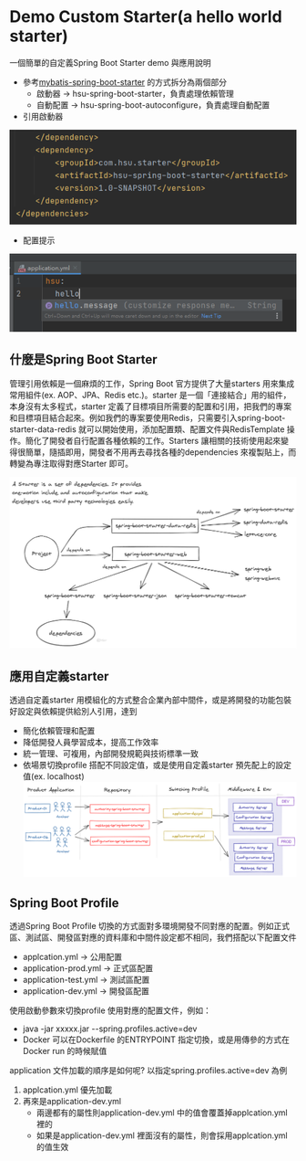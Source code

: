 # Demo Custom Starter(a hello world starter)
一個簡單的自定義Spring Boot Starter demo 與應用說明
- 參考[mybatis-spring-boot-starter](https://github.com/mybatis/spring-boot-starter/tree/master/mybatis-spring-boot-starter) 的方式拆分為兩個部分
    - 啟動器 -> hsu-spring-boot-starter，負責處理依賴管理
    - 自動配置 -> hsu-spring-boot-autoconfigure，負責處理自動配置
- 引用啟動器

![image](https://github.com/CaliforniaChronic/pics/blob/main/cus-starter-pom-dependency.png)

- 配置提示

![image](https://github.com/CaliforniaChronic/pics/blob/main/metadata-description.png)

## 什麼是Spring Boot Starter
管理引用依賴是一個麻煩的工作，Spring Boot 官方提供了大量starters 用來集成常用組件(ex. AOP、JPA、Redis etc.)。starter 是一個「連接結合」用的組件，本身沒有太多程式，starter 定義了目標項目所需要的配置和引用，把我們的專案和目標項目結合起來。例如我們的專案要使用Redis，只需要引入spring-boot-starter-data-redis 就可以開始使用，添加配置類、配置文件與RedisTemplate 操作。簡化了開發者自行配置各種依賴的工作。Starters 讓相關的技術使用起來變得很簡單，隨插即用，開發者不用再去尋找各種的dependencies 來複製貼上，而轉變為專注取得對應Starter 即可。

![image](https://github.com/CaliforniaChronic/pics/blob/main/starters-01.png)

## 應用自定義starter 
透過自定義starter 用模組化的方式整合企業內部中間件，或是將開發的功能包裝好設定與依賴提供給別人引用，達到
- 簡化依賴管理和配置
- 降低開發人員學習成本，提高工作效率 
- 統一管理、可複用，內部開發規範與技術標準一致
- 依場景切換profile 搭配不同設定值，或是使用自定義starter 預先配上的設定值(ex. localhost)
![image](https://github.com/CaliforniaChronic/pics/blob/main/starters-02.png)

## Spring Boot Profile
透過Spring Boot Profile 切換的方式面對多環境開發不同對應的配置。例如正式區、測試區、開發區對應的資料庫和中間件設定都不相同，我們搭配以下配置文件
- applcation.yml -> 公用配置
- application-prod.yml -> 正式區配置
- application-test.yml -> 測試區配置
- application-dev.yml -> 開發區配置

使用啟動參數來切換profile 使用對應的配置文件，例如：
- java -jar xxxxx.jar --spring.profiles.active=dev
- Docker 可以在Dockerfile 的ENTRYPOINT 指定切換，或是用傳參的方式在Docker run 的時候賦值

application 文件加載的順序是如何呢? 以指定spring.profiles.active=dev 為例
1. applcation.yml 優先加載
2. 再來是application-dev.yml
    - 兩邊都有的屬性則application-dev.yml 中的值會覆蓋掉applcation.yml 裡的
    - 如果是application-dev.yml 裡面沒有的屬性，則會採用applcation.yml 的值生效

